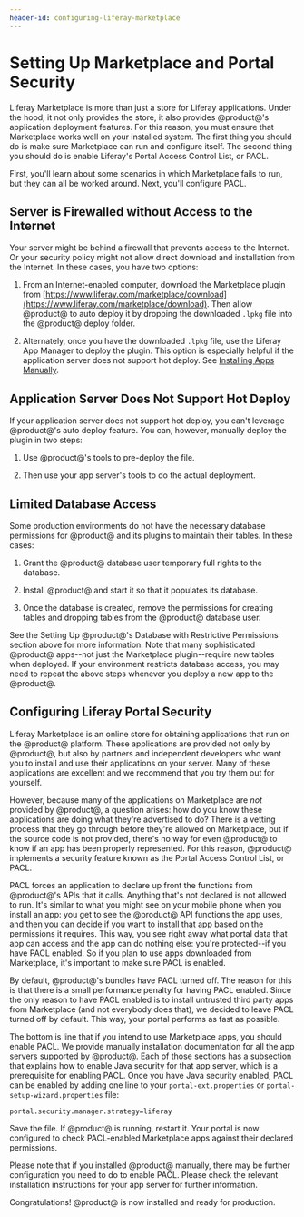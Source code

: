 ```yaml
---
header-id: configuring-liferay-marketplace
---
```


# Setting Up Marketplace and Portal Security

Liferay Marketplace is more than just a store for Liferay applications. Under
the hood, it not only provides the store, it also provides @product@'s
application deployment features. For this reason, you must ensure that
Marketplace works well on your installed system. The first thing you should do
is make sure Marketplace can run and configure itself. The second thing you
should do is enable Liferay's Portal Access Control List, or PACL. 

First, you'll learn about some scenarios in which Marketplace fails to run, but
they can all be worked around. Next, you'll configure PACL. 

## Server is Firewalled without Access to the Internet

Your server might be behind a firewall that prevents access to the Internet. Or
your security policy might not allow direct download and installation from the
Internet. In these cases, you have two options:

1. From an Internet-enabled computer, download the Marketplace plugin from
   [https://www.liferay.com/marketplace/download](https://www.liferay.com/marketplace/download).
   Then allow @product@ to auto deploy it by dropping the downloaded `.lpkg` file
   into the @product@ deploy folder.

2. Alternately, once you have the downloaded `.lpkg` file, use the Liferay App
   Manager to deploy the plugin. This option is especially helpful if the
   application server does not support hot deploy. See [Installing Apps Manually](/docs/7-0/user/-/knowledge_base/u/installing-apps-manually).

## Application Server Does Not Support Hot Deploy

If your application server does not support hot deploy, you can't leverage
@product@'s auto deploy feature. You can, however, manually deploy the plugin in
two steps:

1. Use @product@'s tools to pre-deploy the file.

2. Then use your app server's tools to do the actual deployment.

## Limited Database Access

Some production environments do not have the necessary database permissions for
@product@ and its plugins to maintain their tables. In these cases:

1. Grant the @product@ database user temporary full rights to the database.

2. Install @product@ and start it so that it populates its database.

3. Once the database is created, remove the permissions for creating tables and
   dropping tables from the @product@ database user.

See the Setting Up @product@'s Database with Restrictive Permissions section
above for more information. Note that many sophisticated @product@ apps--not just
the Marketplace plugin--require new tables when deployed. If your environment
restricts database access, you may need to repeat the above steps whenever you
deploy a new app to the @product@.

## Configuring Liferay Portal Security

Liferay Marketplace is an online store for obtaining applications that run on
the @product@ platform. These applications are provided not only by
@product@, but also by partners and independent developers who want you to
install and use their applications on your server. Many of these applications
are excellent and we recommend that you try them out for yourself.

However, because many of the applications on Marketplace are *not* provided by
@product@, a question arises: how do you know these applications are doing what
they're advertised to do? There is a vetting process that they go through
before they're allowed on Marketplace, but if the source code is not provided,
there's no way for even @product@ to know if an app has been properly
represented. For this reason, @product@ implements a security feature
known as the Portal Access Control List, or PACL.

PACL forces an application to declare up front the functions from @product@'s
APIs that it calls. Anything that's not declared is not allowed to run. It's
similar to what you might see on your mobile phone when you install an app: you
get to see the @product@ API functions the app uses, and then you can decide if
you want to install that app based on the permissions it requires. This way,
you see right away what portal data that app can access and the app can do
nothing else: you're protected--if you have PACL enabled. So if you plan to use
apps downloaded from Marketplace, it's important to make sure PACL is enabled.

By default, @product@'s bundles have PACL turned off. The reason for this is that
there is a small performance penalty for having PACL enabled. Since the only
reason to have PACL enabled is to install untrusted third party apps from
Marketplace (and not everybody does that), we decided to leave PACL turned off
by default. This way, your portal performs as fast as possible.

The bottom is line that if you intend to use Marketplace apps, you should
enable PACL. We provide manually installation documentation for all the app
servers supported by @product@. Each of those sections has a subsection that
explains how to enable Java security for that app server, which is a
prerequisite for enabling PACL. Once you have Java security enabled, PACL can
be enabled by adding one line to your `portal-ext.properties` or
`portal-setup-wizard.properties` file:

    portal.security.manager.strategy=liferay

Save the file. If @product@ is running, restart it. Your portal is now configured
to check PACL-enabled Marketplace apps against their declared permissions.

Please note that if you installed @product@ manually, there may be further
configuration you need to do to enable PACL. Please check the relevant
installation instructions for your app server for further information. 

Congratulations! @product@ is now installed and ready for production. 
